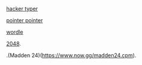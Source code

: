 [hacker typer](http://hackertyper.com/)

[pointer pointer](https://pointerpointer.com/)

[wordle](https://www.nytimes.com/games/wordle/index.html)

[2048](https://play2048.co/).

.(Madden 24)(https://www.now.gg/madden24.cpm).
